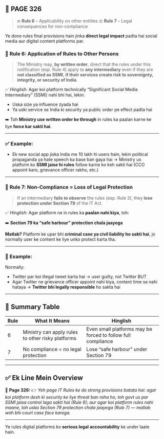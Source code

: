 ## 📄 **PAGE 326**

> 🔚 **Rule 6** – Applicability on other entities
> ⚖️ **Rule 7** – Legal consequences for non-compliance

Ye dono rules final provisions hain jinka **direct legal impact** padta hai social media aur digital content platforms par.

### 📘 **Rule 6: Application of Rules to Other Persons**

> The Ministry may, **by written order**, direct that the rules under this notification (esp. Rule 4) apply to **any intermediary** even if they are **not classified as SSMI**, **if their services create risk to sovereignty, integrity, or security of India**.

✅ *Hinglish:*
Agar koi platform technically “Significant Social Media Intermediary” (SSMI) nahi bhi hai, lekin:

* Uska size ya influence zyada hai
* Ya uski service se India ki security ya public order pe effect padta hai

➡️ Toh **Ministry use written order ke through** in rules ka paalan karne ke liye **force kar sakti hai**.

---

### ✅ Example:

* Ek new social app jiska India me 10 lakh hi users hain, lekin political propaganda ya hate speech ka base ban gaya hai
  → Ministry us platform ko **SSMI jaise hi rules** follow karne ko keh sakti hai (CCO appoint karo, grievance officer rakho, etc.)

---

### 📘 **Rule 7: Non-Compliance = Loss of Legal Protection**

> If an intermediary **fails to observe** the rules (esp. Rule 3), they **lose protection under Section 79** of the IT Act.

✅ *Hinglish:*
Agar platform ne in rules ka **paalan nahi kiya**, toh:

➡️ **Section 79 ka “safe harbour” protection chala jaayega**

**Matlab?**
Platform ke upar bhi **criminal case ya civil liability ho sakti hai**, jo normally user ke content ke liye unko protect karta tha.

---

### 📌 Example:

Normally:

* Twitter par koi illegal tweet karta hai → user guilty, not Twitter
  BUT
* Agar Twitter ne grievance officer appoint nahi kiya, content time se nahi hataya
  → **Twitter bhi legally responsible** ho sakta hai

---

## 🧩 Summary Table

| Rule | What It Means                                     | Hinglish                                                     |
| ---- | ------------------------------------------------- | ------------------------------------------------------------ |
| 6    | Ministry can apply rules to other risky platforms | Even small platforms may be forced to follow full compliance |
| 7    | No compliance = no legal protection               | Lose “safe harbour” under Section 79                         |

---

## ✅ **Ek Line Mein Overview**

📌 **Page 326:**
👉 *Yeh page IT Rules ke do strong provisions batata hai: agar koi platform desh ki security ke liye threat ban raha ho, toh govt us par SSMI jaisa control laga sakti hai (Rule 6); aur agar koi platform rules nahi maane, toh uska Section 79 protection chala jaayega (Rule 7) — matlab woh bhi court case face karega.*

---

Ye rules digital platforms ko **serious legal accountability** ke under laate hain.
